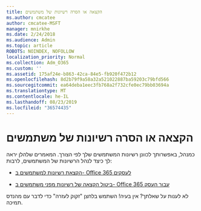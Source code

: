 ```yaml
---
title: הקצאה או הסרה רשיונות של משתמשים
ms.author: cmcatee
author: cmcatee-MSFT
manager: mnirkhe
ms.date: 2/24/2018
ms.audience: Admin
ms.topic: article
ROBOTS: NOINDEX, NOFOLLOW
localization_priority: Normal
ms.collection: Adm_O365
ms.custom: ''
ms.assetid: 175af24e-b863-42ca-84e5-fb920f472b12
ms.openlocfilehash: 8d2b79f9a58a32a521022887ba59203c79bfd566
ms.sourcegitcommit: ea64deba1eec3fb768a2f732cfe0ec79bb03694a
ms.translationtype: MT
ms.contentlocale: he-IL
ms.lasthandoff: 08/23/2019
ms.locfileid: "36574435"
---
```

# <a name="assign-or-remove-users-licenses"></a>הקצאה או הסרה רשיונות של משתמשים

כמנהל, באפשרותך לכוונן רשיונות המשתמשים שלך לפי הצורך. המאמרים שלהלן יראה לך כיצד לנהל הרשיונות של המשתמשים, לרבות:
  
- [הקצאת רשיונות למשתמשים ב- Office 365 לעסקים](https://docs.microsoft.com/en-us/office365/admin/subscriptions-and-billing/assign-licenses-to-users)

- [ביטול הקצאה של רשיונות מפני משתמשים ב- Office 365 עבור העסק](https://docs.microsoft.com/en-us/office365/admin/subscriptions-and-billing/remove-licenses-from-users)

לא לענות על שאלתך? אין בעיה! השתמש בלחצן "זקוק לעזרה" כדי לדבר עם מהנדס תמיכה.